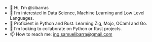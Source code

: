 - 👋 Hi, I’m @sibarras
- 👀 I’m interested in Data Science, Machine Learning and Low Level Languages.
- 💪 Proficient in Python and Rust. Learning Zig, Mojo, OCaml and Go.
- 💞️ I’m looking to collaborate on Python or Rust projects.
- 📫 How to reach me: ing.samuelibarra@gmail.com
